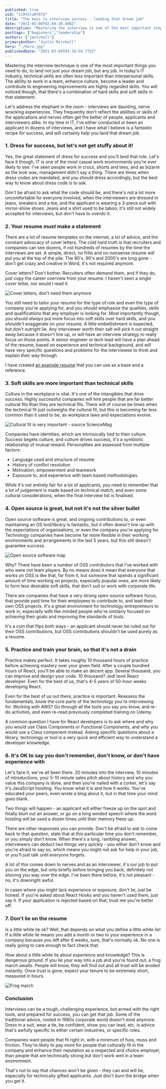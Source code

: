 ```yaml
---
published: true
uid: "1i9tklu8787d"
title: "The keys to interview success - landing that dream job"
date: "2021-03-04T02:04:30.408Z"
description: "Mastering the interview is one of the most important steps to landing that dream job"
posttags: ["beginners","leadership"]
authors: ["jmitchell"]
primaryAuthor: "Justin Mitchell"
hero: "./hero.jpg"
publishedDate: "2021-03-04T03:34:59.775Z"
---
```


Mastering the interview technique is one of the most important things you need to do, to land not just your dream job, but any job. In today's IT industry, technical skills are often less important than interpersonal skills. The ability to work in a team, enhance culture, become a leader and contribute to engineering improvements are highly regarded skills. You will noticed though, that there's a combination of hard skills and soft skills in that statement.

Let's address the elephant in the room - interviews are daunting, nerve wracking experiences. They frequently don't reflect the abilities or skills of the applications and nerves often get the better of people, applicants and interviewers alike. In my time in IT, I've either conducted or been an applicant in dozens of interviews, and I have what I believe is a fantastic recipe for success, and will certainly help you land that dream job.

### 1. Dress for success, but let's not get stuffy about it!
Yes, the great statement of dress for success and you'll land that role. Let's face it though, IT is one of the most casual work environments you're ever likely to see. I've seen people work in crocs, shorts and tees, and as bizarre as the look was, management didn't say a thing. There are times when dress codes are mandated, and you _should_ dress accordingly, but the best way to know about dress code is to ask.

Don't be afraid to ask what the code should be, and there's not a lot more uncomfortable for everyone involved, when the interviewers are dressed in jeans, sneakers and a tee, and the applicant is wearing a 3-piece suit with mirror-shine shoes. Jeans and a shirt used to be taboo; it's still not widely accepted for interviews, but don't have to overdo it.

### 2. Your resume _must_ make a statement
There are a lot of resume templates on the internet, a lot of advice, and the constant advocacy of cover letters. The cold hard truth is that recruiters and companies can see dozens, if not hundreds of resumes by the time the interviews are set. A simple, direct, no frills and no-nonsense resume _will_ put you at the top of the pile. The 80's, 90's and 2000's are long gone - don't get crazy and creative in Word, it's not required anymore.

Cover letters? Don't bother. Recruiters often demand them, and if they do, just copy the career overview from your resume. I haven't seen a single cover letter, nor would I read it.

![Cover letters, don't need them anymore](./coverletter.jpg)

You still need to tailor your resume for the type of role and even the type of company you're applying for, and you _should_ emphasize the qualities, skills and qualifications that any employer is looking for. Most importantly though, you should _always_ put more focus into soft skills over hard skills, and you _shouldn't_ exaggerate on your resume. A  little embellishment is expected, but don't outright lie. Any interviewer worth their salt will pick it out straight away because it doesn't line up, or will have an interview strategy to really focus on those points. A senior engineer or tech lead will have a plan ahead of the resume, based on experience and technical background, and will have very specific questions and problems for the interviewee to think and explain their way through.

I have created [an example resume][Resume] that you can use as a base and a reference.

### 3. Soft skills are more important than technical skills
Culture in the workplace is vital. It's one of the intangibles that drive success. Highly successful companies will hire people that are far better cultural fits than they are technical fits. There will of course be times when the technical fit just outweighs the cultural fit, but this is becoming far less common than it used to be, as workplace laws and expectations evolve.

![Cultural fit is very important - source ScienceMag](./culturalfit.jpg)

Companies have identities, which are intrinsically tied to their culture. Success begets culture, and culture drives success, it's a symbiotic relationship of mutual reward. Personalities are assessed from multiple factors:

* Language used and structure of resume
* History of conflict resolution
* Motivation, empowerment and teamwork
* Exposure to, and experience with team based methodologies.

While it's not entirely fair for a lot of applicants, you need to remember that a lot of judgement is made based on technical match, and even some cultural considerations, when the final interview list is finalised.

### 4. Open source is great, but not it's not the silver bullet
Open source software is great, and ongoing contributions to, or even maintaining an OS tool/library is fantastic, but it often doesn't line up with the expectations of organisations, or even the company you're applying for. Technology companies have become far more flexible in their working environments and arrangements in the last 5 years, but this still doesn't guarantee success.

![Open source software map](./oss.jpg)

Why? There have been a _number_ of OSS contributors that I've worked with who were not team players. By no means does it mean that everyone that works on OSS is like that, far from it, but someone that spends a significant amount of time working on projects, especially popular ones, are more likely to form less desirable soft skills, that don't suit or work with corporate life. 

There are companies that have a very strong open-source software focus, that provide paid time for their employees to contribute to, and lead their own OSS projects. It's a great environment for technology entrepreneurs to work in, especially with like minded people who're similarly focused on achieving their goals and improving the standards of tools.

It's a coin that flips both ways - an applicant should never be ruled out for their OSS contributions, but OSS contributions shouldn't be used purely as a resume.

### 5. Practice and train your brain, so that it's not a drain
Practice makes perfect. It takes roughly 10 thousand hours of practice before achieving mastery over your given field. After a couple hundred hours of React, you'll be able to make an decent app. Several thousand, you can improve and design your code. 10 thousand? Jedi level React developer. Even for the best of us, that's 4-5 years of 50-hour weeks developing React.

Even for the best of us out there, practice is important. Reassess the fundamentals, know the core parts of the technology you're interviewing for. Working with AWS? Go through all the tools you say you know, and re-do activities, and even re-read previously completed training on Udemy.

A common question I have for React developers is to ask where and why you would use Class Components or Functional Components, and why you would use a Class component instead. Asking specific questions about a library, technology or tool is a very quick and efficient way to understand a developer knowledge.

### 6. It's OK to say you don't remember, don't know, or don't have experience with
Let's face it, we've all been there. 20 minutes into the interview, 10 minutes of introductions, your 5-10 minute sales pitch about history and why you value this company is done, and then you're nailed with a corker, let's say it's JavaScript hoisting. You know what it is and how it works. You've educated your peers, even wrote a blog about it, but in that time your mind goes blank.

Two things will happen - an applicant will either freeze up on the spot and finally blurt out an answer, or go on a long winded speech where the word hoisting will be used a dozen times until their memory frees up.

There are other responses you can provide. Don't be afraid to ask to come back to that question, state that at this particular time you don't remember, or you simply don't know. When there's a long, rambling answer, interviewers can deduct two things very quickly - you either don't know and you're afraid to say so, which means you might not ask for help in your job, or you'll just talk until everyone forgets.

A lot of this comes down to nerves and as an interviewer, it's our job to put you on the edge, but only briefly before bringing you back, definitely not shoving you way over the edge. I've been there before, it's not pleasant - no, it's downright awful.

In cases where you might lack experience or exposure, don't lie, just be honest. If you're asked about React Hooks and you haven't used them, just say it. If your application is rejected based on that, trust me you're better off.

### 7. Don't lie on the resume
Is a little white lie ok? Well, that depends on what you define a little white lie! If a little white lie means you add a month or two to your experience in a company because you left after 6 weeks, sure, that's normally ok. No one is really going to care enough to fact check that.

How about a little white lie about experience and knowledge? This is dangerous ground. If you lie your way into a job and you're found out, a frog march awaits. People will know, they will find out and all trust will be eroded instantly. Once trust is gone, expect your tenure to be extremely short, measured in hours.

![Frog march](./frogmarch.jpg)

### Conclusion
Interviews can be a tough, challenging experience, but armed with the right tools, and prepared for success, you can get that job. Some of the traditional advice, rooted in 1980s corporate world doesn't exist anymore. Dress in a suit, wear a tie, be confident, show you can lead, etc. is advice that's awfully specific to either certain industries, or specific roles.

Companies want people that fit right in, with a minimum of fuss, muss and friction. They're likely to pay more for people that culturally fit in the company and enhance their reputation as a respected and choice employer, than people that are technically strong but don't work well in a team environment.

That's not to say that chances won't be given - they can and will be, especially for technically gifted applicants. Just don't burn the bridge when you get it.

[Resume]: http://bit.ly/387Mdl4